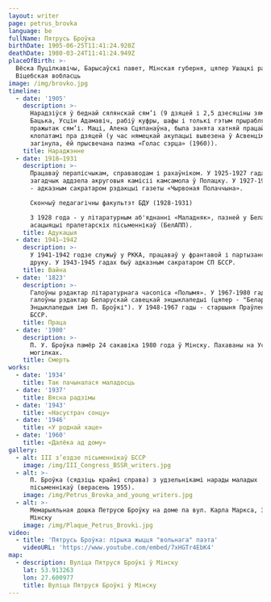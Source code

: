 ```yaml
---
layout: writer
page: petrus_brovka
language: be
fullName: Пятрусь Броўка
birthDate: 1905-06-25T11:41:24.920Z
deathDate: 1980-03-24T11:41:24.949Z
placeOfBirth: >-
  Вёска Пуцілкавічы, Барысаўскі павет, Мінская губерня, цяпер Ушацкі раён,
  Віцебская вобласць
image: /img/brovko.jpg
timeline:
  - date: '1905'
    description: >-
      Нарадзіўся ў беднай сялянскай сям’і (9 дзяцей і 2,5 дзесяціны зямлі).
      Бацька, Усцін Адамавіч, рабіў куфры, шафы і толькі гэтым прырабляў на
      пражытак сям’і. Маці, Алена Сцяпанаўна, была занята хатняй працай,
      клопатамі пра дзяцей (у час нямецкай акупацыі вывезена ў Асвенцім, дзе і
      загінула, ёй прысвечана паэма «Голас сэрца» (1960)).
    title: Нараджэнне
  - date: 1918—1931
    description: >-
      Працаваў перапісчыкам, справаводам і рахаўніком. У 1925-1927 гадах быў
      загадчык аддзела акруговыя камісіі камсамола ў Полацку. У 1927-1928 гадах
      - адказным сакратаром рэдакцыі газеты «Чырвоная Полаччына».

      Скончыў педагагічны факультэт БДУ (1928-1931)

      З 1928 года - у літаратурным аб'яднанні «Маладняк», пазней у Беларускай
      асацыяцыі пралетарскіх пісьменнікаў (БелАПП).
    title: Адукацыя
  - date: 1941—1942
    description: >-
      У 1941-1942 годзе служыў у РККА, працаваў у франтавой і партызанскага
      друку. У 1943-1945 гадах быў адказным сакратаром СП БССР.
    title: Вайна
  - date: '1823'
    description: >-
      Галоўны рэдактар літаратурнага часопіса «Полымя». У 1967-1980 гады -
      галоўны рэдактар Беларускай савецкай энцыклапедыі (цяпер - "Беларуская
      Энцыклапедыя імя П. Броўкі"). У 1948-1967 гады - старшыня Праўлення СП
      БССР.
    title: Праца
  - date: '1980'
    description: >-
      П. У. Броўка памёр 24 сакавіка 1980 года ў Мінску. Пахаваны на Усходніх
      могілках.
    title: Смерть
works:
  - date: '1934'
    title: Так пачыналася маладосць
  - date: '1937'
    title: Вясна радзімы
  - date: '1943'
    title: «Насустрач сонцу»
  - date: '1946'
    title: «У роднай хаце»
  - date: '1960'
    title: «Далёка ад дому»
gallery:
  - alt: III з’ездзе пісьменнікаў БССР
    image: /img/III_Congress_BSSR_writers.jpg
  - alt: >-
      П. Броўка (сядзіць крайні справа) з удзельнікамі нарады маладых
      пісьменнікаў (верасень 1955).
    image: /img/Petrus_Brovka_and_young_writers.jpg
  - alt: >-
      Мемарыяльная дошка Петрусю Броўку на доме па вул. Карла Маркса, 30 у
      Мінску
    image: /img/Plaque_Petrus_Brovki.jpg
video:
  - title: 'Пятрусь Броўка: лірыка жыцця "вольнага" паэта'
    videoURL: 'https://www.youtube.com/embed/7xHGTr4EbK4'
map:
  - description: Вуліца Пятруся Броўкі ў Мінску
    lat: 53.913263
    lon: 27.600977
    title: Вуліца Пятруся Броўкі ў Мінску
---
```



